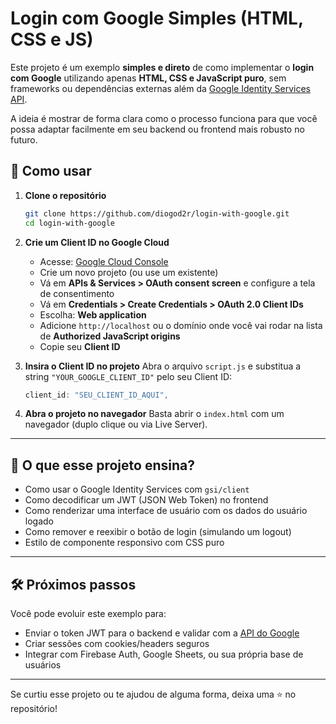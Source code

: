 # Login com Google Simples (HTML, CSS e JS)

Este projeto é um exemplo **simples e direto** de como implementar o **login com Google** utilizando apenas **HTML, CSS e JavaScript puro**, sem frameworks ou dependências externas além da [Google Identity Services API](https://developers.google.com/identity/gsi/web).

A ideia é mostrar de forma clara como o processo funciona para que você possa adaptar facilmente em seu backend ou frontend mais robusto no futuro.

## 🚀 Como usar

1. **Clone o repositório**
   ```bash
   git clone https://github.com/diogod2r/login-with-google.git
   cd login-with-google
   ```

2. **Crie um Client ID no Google Cloud**
   - Acesse: [Google Cloud Console](https://console.cloud.google.com/)
   - Crie um novo projeto (ou use um existente)
   - Vá em **APIs & Services > OAuth consent screen** e configure a tela de consentimento
   - Vá em **Credentials > Create Credentials > OAuth 2.0 Client IDs**
   - Escolha: **Web application**
   - Adicione `http://localhost` ou o domínio onde você vai rodar na lista de **Authorized JavaScript origins**
   - Copie seu **Client ID**

3. **Insira o Client ID no projeto**
   Abra o arquivo `script.js` e substitua a string `"YOUR_GOOGLE_CLIENT_ID"` pelo seu Client ID:

   ```js
   client_id: "SEU_CLIENT_ID_AQUI",
   ```

4. **Abra o projeto no navegador**
   Basta abrir o `index.html` com um navegador (duplo clique ou via Live Server).

---

## 🧠 O que esse projeto ensina?

- Como usar o Google Identity Services com `gsi/client`
- Como decodificar um JWT (JSON Web Token) no frontend
- Como renderizar uma interface de usuário com os dados do usuário logado
- Como remover e reexibir o botão de login (simulando um logout)
- Estilo de componente responsivo com CSS puro

---

## 🛠 Próximos passos

Você pode evoluir este exemplo para:
- Enviar o token JWT para o backend e validar com a [API do Google](https://oauth2.googleapis.com/tokeninfo)
- Criar sessões com cookies/headers seguros
- Integrar com Firebase Auth, Google Sheets, ou sua própria base de usuários

---

Se curtiu esse projeto ou te ajudou de alguma forma, deixa uma ⭐ no repositório!
